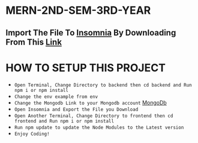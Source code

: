 # MERN-2ND-SEM-3RD-YEAR

## Import The File To [Insomnia](https://insomnia.rest/download) By Downloading From This [Link](https://drive.google.com/drive/folders/1xkplupNEwJDfiJSz8eUcg7APUtPKNw8P?usp=share_link)

# HOW TO SETUP THIS PROJECT

- `Open Terminal, Change Directory to backend then cd backend and Run npm i or npm install`
- `Change the env example from env`
- `Change the Mongodb Link to your Mongodb account` [MongoDb](https://account.mongodb.com/account/login)
- `Open Insomnia and Export the File you Download`
- `Open Another Terminal, Change Directory to frontend then cd frontend and Run npm i or npm install `
- `Run npm update to update the Node Modules to the Latest version`
- `Enjoy Coding!`
